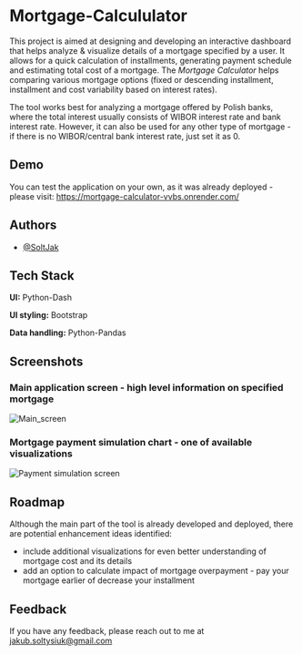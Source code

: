 # Mortgage-Calcululator

This project is aimed at designing and developing an interactive dashboard that helps analyze & visualize details of a mortgage specified by a user. It allows for a quick calculation of installments, generating payment schedule and estimating total cost of a mortgage. The _Mortgage Calculator_ helps comparing various mortgage options (fixed or descending installment, installment and cost variability based on interest rates).

The tool works best for analyzing a mortgage offered by Polish banks, where the total interest usually consists of WIBOR interest rate and bank interest rate. However, it can also be used for any other type of mortgage - if there is no WIBOR/central bank interest rate, just set it as 0.

## Demo

You can test the application on your own, as it was already deployed - please visit: https://mortgage-calculator-vvbs.onrender.com/

## Authors

- [@SoltJak](https://github.com/SoltJak)

## Tech Stack

**UI:** Python-Dash

**UI styling:** Bootstrap

**Data handling:** Python-Pandas

## Screenshots
### Main application screen - high level information on specified mortgage
![Main_screen](https://user-images.githubusercontent.com/64710053/217364663-bcb6deef-a1f8-405b-b431-779709d87cbb.png)


### Mortgage payment simulation chart - one of available visualizations
![Payment simulation screen](https://user-images.githubusercontent.com/64710053/217364831-328d91c4-e0d5-4b27-84e5-a66b77fea5cb.png)

## Roadmap

Although the main part of the tool is already developed and deployed, there are potential enhancement ideas identified:
- include additional visualizations for even better understanding of mortgage cost and its details
- add an option to calculate impact of mortgage overpayment - pay your mortgage earlier of decrease your installment

## Feedback

If you have any feedback, please reach out to me at jakub.soltysiuk@gmail.com

